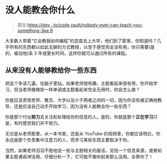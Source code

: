 # 没人能教会你什么

> 原文:[https://dev . to/code vault/nobody-ever-can-teach-you-something-3pe 6](https://dev.to/codevault/nobody-can-ever-teach-you-something-3pe6)

大多数人带着“它会教我如何编程”的态度去上大学，他们到了那里，你知道吗？几乎所有的东西都以如此无聊的方式教授，以至于感觉完全没有用，你只需要(是的，被动地)呆 3 年或更长时间，这样你就可以通过所有的课程。

## 从来没有人能够**教给**你一些东西

把这个多读几遍，往脑子里钻。如果老师很有趣，主题看起来很有用，你开始学习，但当老师像微软一样单调或主题看起来完全无用时，你会怎么做？

你是应该责怪老师、教员、大学以及介于两者之间的一切，因为你没有被正确地教导，还是应该自己动手开始学习，因为没有人能教会你一些东西？

你是那个付出**努力**去关注和处理给你的信息的人。是的，你就是那个**正在学习**只是，有时感觉我们并不努力。

无论是从老师那里，从一本书里，还是从 YouTube 的视频里，你都应该明白，你永远是那个负责集中注意力的人，而学习某些东西主要取决于你。

当然，如果老师滔滔不绝地说一些与主题相关的废话，另找一个信息来源，或者如果主题*看起来*没用，仔细分析一下，它可能不像听起来那么没用。全靠你了！